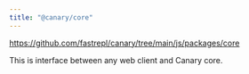 ```yaml
---
title: "@canary/core"
---
```


https://github.com/fastrepl/canary/tree/main/js/packages/core

This is interface between any web client and Canary core.
